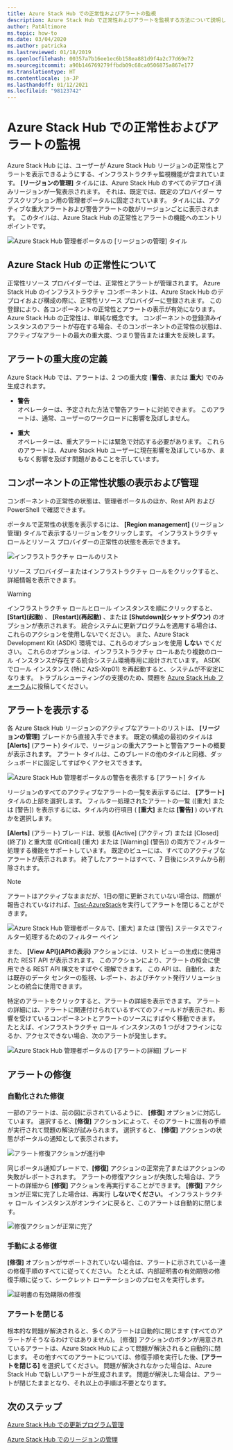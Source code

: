```yaml
---
title: Azure Stack Hub での正常性およびアラートの監視
description: Azure Stack Hub で正常性およびアラートを監視する方法について説明します。
author: PatAltimore
ms.topic: how-to
ms.date: 03/04/2020
ms.author: patricka
ms.lastreviewed: 01/18/2019
ms.openlocfilehash: 00357a7b16ee1ec6b158ea881d9f4a2c77d69e72
ms.sourcegitcommit: a90b146769279ffbdb09c68ca0506875a867e177
ms.translationtype: HT
ms.contentlocale: ja-JP
ms.lasthandoff: 01/12/2021
ms.locfileid: "98123742"
---
```

# <a name="monitor-health-and-alerts-in-azure-stack-hub"></a>Azure Stack Hub での正常性およびアラートの監視

Azure Stack Hub には、ユーザーが Azure Stack Hub リージョンの正常性とアラートを表示できるようにする、インフラストラクチャ監視機能が含まれています。 **[リージョンの管理]** タイルには、Azure Stack Hub のすべてのデプロイ済みリージョンが一覧表示されます。 それは、既定では、既定のプロバイダー サブスクリプション用の管理者ポータルに固定されています。 タイルには、アクティブな重大アラートおよび警告アラートの数がリージョンごとに表示されます。 このタイルは、Azure Stack Hub の正常性とアラートの機能へのエントリ ポイントです。

![Azure Stack Hub 管理者ポータルの [リージョンの管理] タイル](media/azure-stack-monitor-health/image1.png)

## <a name="understand-health-in-azure-stack-hub"></a>Azure Stack Hub の正常性について

正常性リソース プロバイダーでは、正常性とアラートが管理されます。 Azure Stack Hub のインフラストラクチャ コンポーネントは、Azure Stack Hub のデプロイおよび構成の際に、正常性リソース プロバイダーに登録されます。 この登録により、各コンポーネントの正常性とアラートの表示が有効になります。 Azure Stack Hub の正常性は、単純な概念です。 コンポーネントの登録済みインスタンスのアラートが存在する場合、そのコンポーネントの正常性の状態は、アクティブなアラートの最大の重大度、つまり警告または重大を反映します。

## <a name="alert-severity-definition"></a>アラートの重大度の定義

Azure Stack Hub では、アラートは、2 つの重大度 (**警告**、または **重大**) でのみ生成されます。

- **警告**  
  オペレーターは、予定された方法で警告アラートに対処できます。 このアラートは、通常、ユーザーのワークロードに影響を及ぼしません。

- **重大**  
  オペレーターは、重大アラートには緊急で対応する必要があります。 これらのアラートは、Azure Stack Hub ユーザーに現在影響を及ぼしているか、まもなく影響を及ぼす問題があることを示しています。


## <a name="view-and-manage-component-health-state"></a>コンポーネントの正常性状態の表示および管理

コンポーネントの正常性の状態は、管理者ポータルのほか、Rest API および PowerShell で確認できます。

ポータルで正常性の状態を表示するには、 **[Region management]** \(リージョン管理) タイルで表示するリージョンをクリックします。 インフラストラクチャ ロールとリソース プロバイダーの正常性の状態を表示できます。

![インフラストラクチャ ロールのリスト](media/azure-stack-monitor-health/image2.png)

リソース プロバイダーまたはインフラストラクチャ ロールをクリックすると、詳細情報を表示できます。

> [!WARNING]  
> インフラストラクチャ ロールとロール インスタンスを順にクリックすると、 **[Start]\(起動\)** 、 **[Restart]\(再起動\)** 、または **[Shutdown]\(シャットダウン\)** のオプションが表示されます。 統合システムに更新プログラムを適用する場合は、これらのアクションを使用しないでください。 また、Azure Stack Development Kit (ASDK) 環境では、これらのオプションを使用 **しない** でください。 これらのオプションは、インフラストラクチャ ロールあたり複数のロール インスタンスが存在する統合システム環境専用に設計されています。 ASDK でロール インスタンス (特に AzS-Xrp01) を再起動すると、システムが不安定になります。 トラブルシューティングの支援のため、問題を [Azure Stack Hub フォーラム](https://aka.ms/azurestackforum)に投稿してください。
>

## <a name="view-alerts"></a>アラートを表示する

各 Azure Stack Hub リージョンのアクティブなアラートのリストは、 **[リージョンの管理]** ブレードから直接入手できます。 既定の構成の最初のタイルは **[Alerts]** \(アラート) タイルで、リージョンの重大アラートと警告アラートの概要が表示されます。 アラート タイルは、このブレードの他のタイルと同様、ダッシュボードに固定してすばやくアクセスできます。

![Azure Stack Hub 管理者ポータルの警告を表示する [アラート] タイル](media/azure-stack-monitor-health/image3.png)

 リージョンのすべてのアクティブなアラートの一覧を表示するには、 **[アラート]** タイルの上部を選択します。 フィルター処理されたアラートの一覧 ([重大] または [警告]) を表示するには、タイル内の行項目 ( **[重大]** または **[警告]** ) のいずれかを選択します。

**[Alerts]** \(アラート) ブレードは、状態 ([Active] \(アクティブ) または [Closed] \(終了)) と重大度 ([Critical] \(重大) または [Warning] \(警告)) の両方でフィルター処理する機能をサポートしています。 既定のビューには、すべてのアクティブなアラートが表示されます。 終了したアラートはすべて、7 日後にシステムから削除されます。

>[!Note]
>アラートはアクティブなままだが、1日の間に更新されていない場合は、問題が報告されていなければ、[Test-AzureStack](azure-stack-diagnostic-test.md)を実行してアラートを閉じることができます。

![Azure Stack Hub 管理者ポータルで、[重大] または [警告] ステータスでフィルター処理するためのフィルター ペイン](media/azure-stack-monitor-health/alert-view.png)

また、 **[View API]\(APIの表示\)** アクションには、リスト ビューの生成に使用された REST API が表示されます。 このアクションにより、アラートの照会に使用できる REST API 構文をすばやく理解できます。 この API は、自動化、または既存のデータ センターの監視、レポート、およびチケット発行ソリューションとの統合に使用できます。

特定のアラートをクリックすると、アラートの詳細を表示できます。 アラートの詳細には、アラートに関連付けられているすべてのフィールドが表示され、影響を受けているコンポーネントとアラートのソースにすばやく移動できます。 たとえば、インフラストラクチャ ロール インスタンスの 1 つがオフラインになるか、アクセスできない場合、次のアラートが発生します。  

![Azure Stack Hub 管理者ポータルの [アラートの詳細] ブレード](media/azure-stack-monitor-health/alert-detail.png)

## <a name="alert-remediation"></a>アラートの修復

### <a name="automated-remediation"></a>自動化された修復

一部のアラートは、前の図に示されているように、 **[修復]** オプションに対応しています。 選択すると、**[修復]** アクションによって、そのアラートに固有の手順が実行されて問題の解決が試みられます。 選択すると、 **[修復]** アクションの状態がポータルの通知として表示されます。

![アラート修復アクションが進行中](media/azure-stack-monitor-health/repair-in-progress.png)

同じポータル通知ブレードで、**[修復]** アクションの正常完了またはアクションの失敗がレポートされます。  アラートの修復アクションが失敗した場合は、アラートの詳細から **[修復]** アクションを再実行することができます。 **[修復]** アクションが正常に完了した場合は、再実行 **しないでください**。 インフラストラクチャ ロール インスタンスがオンラインに戻ると、このアラートは自動的に閉じます。

![修復アクションが正常に完了](media/azure-stack-monitor-health/repair-completed.png)

### <a name="manual-remediation"></a>手動による修復

**[修復]** オプションがサポートされていない場合は、アラートに示されている一連の修復手順のすべてに従ってください。 たとえば、内部証明書の有効期限の修復手順に従って、シークレット ローテーションのプロセスを実行します。

![証明書の有効期限の修復](media/azure-stack-monitor-health/certificate-expiration.png)

### <a name="alert-closure"></a>アラートを閉じる

根本的な問題が解決されると、多くのアラートは自動的に閉じます (すべてのアラートがそうなるわけではありません)。 [修復] アクションのボタンが用意されているアラートは、Azure Stack Hub によって問題が解決されると自動的に閉じます。 その他すべてのアラートについては、修復手順を実行した後、**[アラートを閉じる]** を選択してください。 問題が解決されなかった場合は、Azure Stack Hub で新しいアラートが生成されます。 問題が解決した場合は、アラートが閉じたままとなり、それ以上の手順は不要となります。

## <a name="next-steps"></a>次のステップ

[Azure Stack Hub での更新プログラム管理](azure-stack-updates.md)

[Azure Stack Hub でのリージョンの管理](azure-stack-region-management.md)
